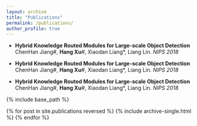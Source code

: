 ```yaml
---
layout: archive
title: "Publications"
permalink: /publications/
author_profile: true
---
```


- **Hybrid Knowledge Routed Modules for Large-scale Object Detection**
  ChenHan Jiang#, **Hang Xu**#, Xiaodan Liang*, Liang Lin. *NIPS 2018*
  
- **Hybrid Knowledge Routed Modules for Large-scale Object Detection**
  ChenHan Jiang#, **Hang Xu**#, Xiaodan Liang*, Liang Lin. *NIPS 2018*
  
- **Hybrid Knowledge Routed Modules for Large-scale Object Detection**
  ChenHan Jiang#, **Hang Xu**#, Xiaodan Liang*, Liang Lin. *NIPS 2018*
  
{% include base_path %}

{% for post in site.publications reversed %}
  {% include archive-single.html %}
{% endfor %}

